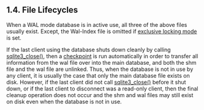 ## 1\.4\. File Lifecycles


When a WAL mode database is in active use, all three of the above
files usually exist. Except, the Wal\-Index file is omitted if
[exclusive locking mode](pragma.html#pragma_locking_mode) is set.



If the last client using the database shuts down cleanly by
calling [sqlite3\_close()](c3ref/close.html), then a [checkpoint](wal.html#ckpt) is run automatically
in order to transfer all information from the wal file
over into the main database, and both the shm file
and the wal file are unlinked. Thus, when the database is not in
use by any client, it is usually the case that only the main
database file exists on disk.
However, if the last client did not call [sqlite3\_close()](c3ref/close.html) before it
shut down, or if the last client to disconnect was a read\-only client,
then the final cleanup operation does not occur and the
shm and wal files may still exist on disk even when the database is
not in use.



